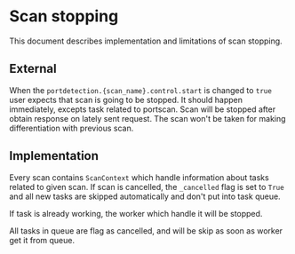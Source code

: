  # Scan stopping

 This document describes implementation and limitations of scan stopping.

 ## External

 When the `portdetection.{scan_name}.control.start` is changed to `true` user expects that scan is going to be stopped.
 It should happen immediately, excepts task related to portscan. Scan will be stopped after obtain response on lately
 sent request. The scan won't be taken for making differentiation with previous scan.

 ## Implementation

 Every scan contains `ScanContext` which handle information about tasks related to given scan. If scan is cancelled,
 the `_cancelled` flag is set to `True` and all new tasks are skipped automatically and don't put into task queue.

 If task is already working, the worker which handle it will be stopped.

 All tasks in queue are flag as cancelled, and will be skip as soon as worker get it from queue.